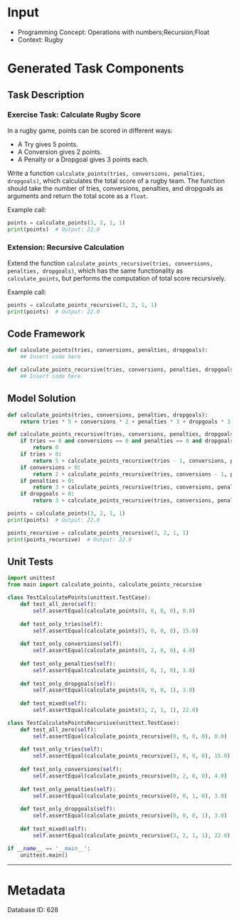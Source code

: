 # Input
- Programming Concept: Operations with numbers;Recursion;Float
- Context: Rugby

# Generated Task Components
## Task Description
### Exercise Task: Calculate Rugby Score

In a rugby game, points can be scored in different ways:
- A Try gives 5 points.
- A Conversion gives 2 points.
- A Penalty or a Dropgoal gives 3 points each.

Write a function `calculate_points(tries, conversions, penalties, dropgoals)`, which calculates the total score of a rugby team. The function should take the number of tries, conversions, penalties, and dropgoals as arguments and return the total score as a `float`.

Example call:
```python
points = calculate_points(3, 2, 1, 1)
print(points)  # Output: 22.0
```

### Extension: Recursive Calculation

Extend the function `calculate_points_recursive(tries, conversions, penalties, dropgoals)`, which has the same functionality as `calculate_points`, but performs the computation of total score recursively.

Example call:
```python
points = calculate_points_recursive(3, 2, 1, 1)
print(points)  # Output: 22.0
```

## Code Framework
```python
def calculate_points(tries, conversions, penalties, dropgoals):
    ## Insert code here

def calculate_points_recursive(tries, conversions, penalties, dropgoals):
    ## Insert code here
```

## Model Solution
```python
def calculate_points(tries, conversions, penalties, dropgoals):
    return tries * 5 + conversions * 2 + penalties * 3 + dropgoals * 3

def calculate_points_recursive(tries, conversions, penalties, dropgoals):
    if tries == 0 and conversions == 0 and penalties == 0 and dropgoals == 0:
        return 0
    if tries > 0:
        return 5 + calculate_points_recursive(tries - 1, conversions, penalties, dropgoals)
    if conversions > 0:
        return 2 + calculate_points_recursive(tries, conversions - 1, penalties, dropgoals)
    if penalties > 0:
        return 3 + calculate_points_recursive(tries, conversions, penalties - 1, dropgoals)
    if dropgoals > 0:
        return 3 + calculate_points_recursive(tries, conversions, penalties, dropgoals - 1)

points = calculate_points(3, 2, 1, 1)
print(points)  # Output: 22.0

points_recursive = calculate_points_recursive(3, 2, 1, 1)
print(points_recursive)  # Output: 22.0
```

## Unit Tests
```python
import unittest
from main import calculate_points, calculate_points_recursive

class TestCalculatePoints(unittest.TestCase):
    def test_all_zero(self):
        self.assertEqual(calculate_points(0, 0, 0, 0), 0.0)
    
    def test_only_tries(self):
        self.assertEqual(calculate_points(3, 0, 0, 0), 15.0)
    
    def test_only_conversions(self):
        self.assertEqual(calculate_points(0, 2, 0, 0), 4.0)
    
    def test_only_penalties(self):
        self.assertEqual(calculate_points(0, 0, 1, 0), 3.0)
    
    def test_only_dropgoals(self):
        self.assertEqual(calculate_points(0, 0, 0, 1), 3.0)
    
    def test_mixed(self):
        self.assertEqual(calculate_points(3, 2, 1, 1), 22.0)

class TestCalculatePointsRecursive(unittest.TestCase):
    def test_all_zero(self):
        self.assertEqual(calculate_points_recursive(0, 0, 0, 0), 0.0)
    
    def test_only_tries(self):
        self.assertEqual(calculate_points_recursive(3, 0, 0, 0), 15.0)
    
    def test_only_conversions(self):
        self.assertEqual(calculate_points_recursive(0, 2, 0, 0), 4.0)
    
    def test_only_penalties(self):
        self.assertEqual(calculate_points_recursive(0, 0, 1, 0), 3.0)
    
    def test_only_dropgoals(self):
        self.assertEqual(calculate_points_recursive(0, 0, 0, 1), 3.0)
    
    def test_mixed(self):
        self.assertEqual(calculate_points_recursive(3, 2, 1, 1), 22.0)

if __name__ == '__main__':
    unittest.main()
```
___
# Metadata
Database ID: 628
